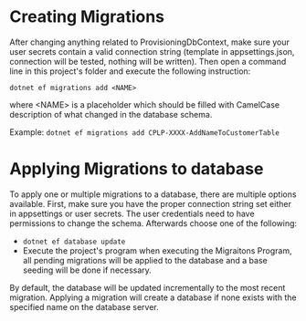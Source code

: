 ﻿# Creating Migrations
After changing anything related to ProvisioningDbContext, make sure your user secrets contain a valid connection string (template in appsettings.json, connection will be tested, nothing will be written).
Then open a command line in this project's folder and execute the following instruction:

`dotnet ef migrations add <NAME>`

where \<NAME> is a placeholder which should be filled with CamelCase description of what changed in the database schema.

Example: `dotnet ef migrations add CPLP-XXXX-AddNameToCustomerTable`

# Applying Migrations to database
To apply one or multiple migrations to a database, there are multiple options available.
First, make sure you have the proper connection string set either in appsettings or user secrets. The user credentials need to have permissions to change the schema.
Afterwards choose one of the following:
- `dotnet ef database update`
- Execute the project's program when executing the Migraitons Program, all pending migrations will be applied to the database and a base seeding will be done if necessary.

By default, the database will be updated incrementally to the most recent migration. Applying a migration will create a database if none exists with the specified name on the database server.
